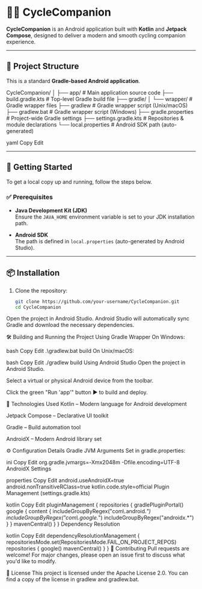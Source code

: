 # 🚴‍♂️ CycleCompanion

**CycleCompanion** is an Android application built with **Kotlin** and **Jetpack Compose**, designed to deliver a modern and smooth cycling companion experience.

---

## 📁 Project Structure

This is a standard **Gradle-based Android application**.

CycleCompanion/
│
├── app/ # Main application source code
├── build.gradle.kts # Top-level Gradle build file
├── gradle/
│ └── wrapper/ # Gradle wrapper files
├── gradlew # Gradle wrapper script (Unix/macOS)
├── gradlew.bat # Gradle wrapper script (Windows)
├── gradle.properties # Project-wide Gradle settings
├── settings.gradle.kts # Repositories & module declarations
└── local.properties # Android SDK path (auto-generated)

yaml
Copy
Edit

---

## 🚀 Getting Started

To get a local copy up and running, follow the steps below.

### ✅ Prerequisites

- **Java Development Kit (JDK)**  
  Ensure the `JAVA_HOME` environment variable is set to your JDK installation path.

- **Android SDK**  
  The path is defined in `local.properties` (auto-generated by Android Studio).

---

## 📦 Installation

1. Clone the repository:

   ```bash
   git clone https://github.com/your-username/CycleCompanion.git
   cd CycleCompanion
Open the project in Android Studio.
Android Studio will automatically sync Gradle and download the necessary dependencies.

🛠️ Building and Running the Project
Using Gradle Wrapper
On Windows:

bash
Copy
Edit
.\gradlew.bat build
On Unix/macOS:

bash
Copy
Edit
./gradlew build
Using Android Studio
Open the project in Android Studio.

Select a virtual or physical Android device from the toolbar.

Click the green "Run 'app'" button ▶️ to build and deploy.

🧰 Technologies Used
Kotlin – Modern language for Android development

Jetpack Compose – Declarative UI toolkit

Gradle – Build automation tool

AndroidX – Modern Android library set

⚙️ Configuration Details
Gradle JVM Arguments
Set in gradle.properties:

ini
Copy
Edit
org.gradle.jvmargs=-Xmx2048m -Dfile.encoding=UTF-8
AndroidX Settings

properties
Copy
Edit
android.useAndroidX=true
android.nonTransitiveRClass=true
kotlin.code.style=official
Plugin Management (settings.gradle.kts)

kotlin
Copy
Edit
pluginManagement {
    repositories {
        gradlePluginPortal()
        google {
            content {
                includeGroupByRegex("com\\.android.*")
                includeGroupByRegex("com\\.google.*")
                includeGroupByRegex("androidx.*")
            }
        }
        mavenCentral()
    }
}
Dependency Resolution

kotlin
Copy
Edit
dependencyResolutionManagement {
    repositoriesMode.set(RepositoriesMode.FAIL_ON_PROJECT_REPOS)
    repositories {
        google()
        mavenCentral()
    }
}
🤝 Contributing
Pull requests are welcome!
For major changes, please open an issue first to discuss what you'd like to modify.

📄 License
This project is licensed under the Apache License 2.0.
You can find a copy of the license in gradlew and gradlew.bat.

